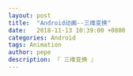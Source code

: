 ```yaml
---
layout: post
title:  "Android动画--三维变换"
date:   2018-11-13 10:39:00 +0800
categories: Android
tags: Animation
author: pepe
description: 『 三维变换 』
---
```












